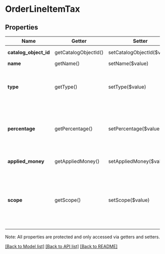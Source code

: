 # OrderLineItemTax

## Properties
Name | Getter | Setter | Type | Description | Notes
------------ | ------------- | ------------- | ------------- | ------------- | -------------
**catalog_object_id** | getCatalogObjectId() | setCatalogObjectId($value) | **string** | The catalog object id referencing [CatalogTax](#type-catalogtax). | [optional] 
**name** | getName() | setName($value) | **string** | The tax&#39;s name. | [optional] 
**type** | getType() | setType($value) | **string** | Indicates the calculation method used to apply the tax.  See [OrderLineItemTaxType](#type-orderlineitemtaxtype) for possible values. | [optional] 
**percentage** | getPercentage() | setPercentage($value) | **string** | The percentage of the tax, as a string representation of a decimal number.  A value of &#x60;7.25&#x60; corresponds to a percentage of 7.25%. | [optional] 
**applied_money** | getAppliedMoney() | setAppliedMoney($value) | [**\SquareConnect\Model\Money**](Money.md) | The amount of the money applied by the tax in an order. | [optional] 
**scope** | getScope() | setScope($value) | **string** | Indicates the level at which the tax applies. This field is set by the server. If set in a CreateOrder request, it will be ignored on write. See [OrderLineItemTaxScope](#type-orderlineitemtaxscope) for possible values. | [optional] 

Note: All properties are protected and only accessed via getters and setters.

[[Back to Model list]](../../README.md#documentation-for-models) [[Back to API list]](../../README.md#documentation-for-api-endpoints) [[Back to README]](../../README.md)

